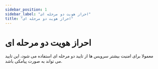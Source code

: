 ```yaml
---
sidebar_position: 1
sidebar_label: "احراز هویت دو مرحله ای"
title: "احراز هویت دو مرحله ای"
---
```


# احراز هویت دو مرحله ای

معمولا برای امنیت بیشتر سرویس ها از تایید دو مرحله ای استفاده می شود،
این تایید می تواند به صورت پیامکی باشد.